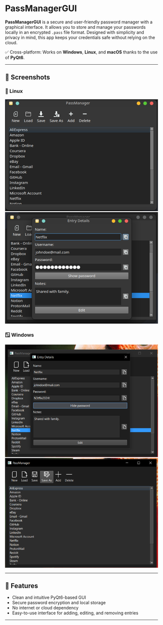 # PassManagerGUI

**PassManagerGUI** is a secure and user-friendly password manager with a graphical interface. It allows you to store and manage your passwords locally in an encrypted `.pass` file format. Designed with simplicity and privacy in mind, this app keeps your credentials safe without relying on the cloud.

✅ Cross-platform: Works on **Windows**, **Linux**, and **macOS** thanks to the use of **PyQt6**.

---

## 📸 Screenshots

### 🐧 Linux

![Linux Screenshot 1](assets/images/Linux1.png)
![Linux Screenshot 2](assets/images/Linux2.png)

### 🪟 Windows

![Windows Screenshot 1](assets/images/Windows1.PNG)
![Windows Screenshot 2](assets/images/Windows2.PNG)

---

## 🚀 Features

- Clean and intuitive PyQt6-based GUI
- Secure password encryption and local storage
- No internet or cloud dependency
- Easy-to-use interface for adding, editing, and removing entries

---